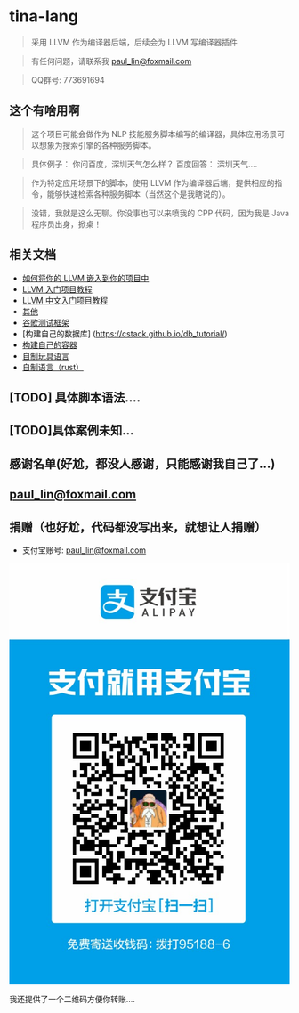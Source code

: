 # tina-lang

> 采用 LLVM 作为编译器后端，后续会为 LLVM 写编译器插件

> 有任何问题，请联系我 paul_lin@foxmail.com

> QQ群号: 773691694

## 这个有啥用啊
> 这个项目可能会做作为 NLP 技能服务脚本编写的编译器，具体应用场景可以想象为搜索引擎的各种服务脚本。

> 具体例子： 你问百度，深圳天气怎么样？
> 百度回答： 深圳天气....

> 作为特定应用场景下的脚本，使用 LLVM 作为编译器后端，提供相应的指令，能够快速检索各种服务脚本（当然这个是我瞎说的）。

> 没错，我就是这么无聊。你没事也可以来喷我的 CPP 代码，因为我是 Java 程序员出身，掀桌！

## 相关文档
- [如何将你的 LLVM 嵌入到你的项目中](./doc/llvm/how_embedding_LLVM_to_your_project.md)
- [LLVM 入门项目教程](http://llvm.org/docs/tutorial/)
- [LLVM 中文入门项目教程](https://llvm-tutorial-cn.readthedocs.io/en/latest/index.html)
- [其他](./doc/etc/etc.md)
- [谷歌测试框架](./doc/googletest/how_to_write_google_test.md)
- [构建自己的数据库] (https://cstack.github.io/db_tutorial/)
- [构建自己的容器](http://cesarvr.github.io/post/2018-05-22-create-containers/)
- [自制玩具语言](https://gnuu.org/2009/09/18/writing-your-own-toy-compiler/)
- [自制语言（rust）](https://blog.subnetzero.io/post/building-language-vm-part-00/)

## [TODO] 具体脚本语法....

## [TODO]具体案例未知...

## 感谢名单(好尬，都没人感谢，只能感谢我自己了...)
## paul_lin@foxmail.com 

## 捐赠（也好尬，代码都没写出来，就想让人捐赠）
- 支付宝账号: paul_lin@foxmail.com

![paul_lin@foxmail.com](./doc/paul_lin@foxmail.com.jpg)


我还提供了一个二维码方便你转账....



